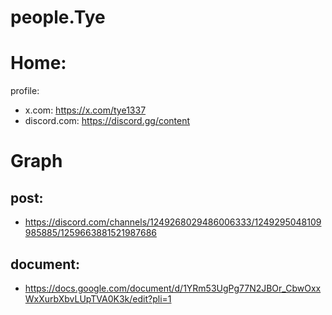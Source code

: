 # people.Tye
# Home:
profile:
- x.com: https://x.com/tye1337
- discord.com: https://discord.gg/content

# Graph
## post:
- https://discord.com/channels/1249268029486006333/1249295048109985885/1259663881521987686

## document:
- https://docs.google.com/document/d/1YRm53UgPg77N2JBOr_CbwOxxWxXurbXbvLUpTVA0K3k/edit?pli=1
